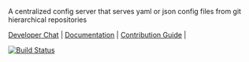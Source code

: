 A centralized config server that serves yaml or json config files from git hierarchical repositories

[Developer Chat](https://gitter.im/networknt/light-config-server) |
[Documentation](https://doc.networknt.com/service/config/) |
[Contribution Guide](CONTRIBUTING.md) |

[![Build Status](https://travis-ci.org/networknt/light-config-server.svg?branch=master)](https://travis-ci.org/networknt/light-config-server)

